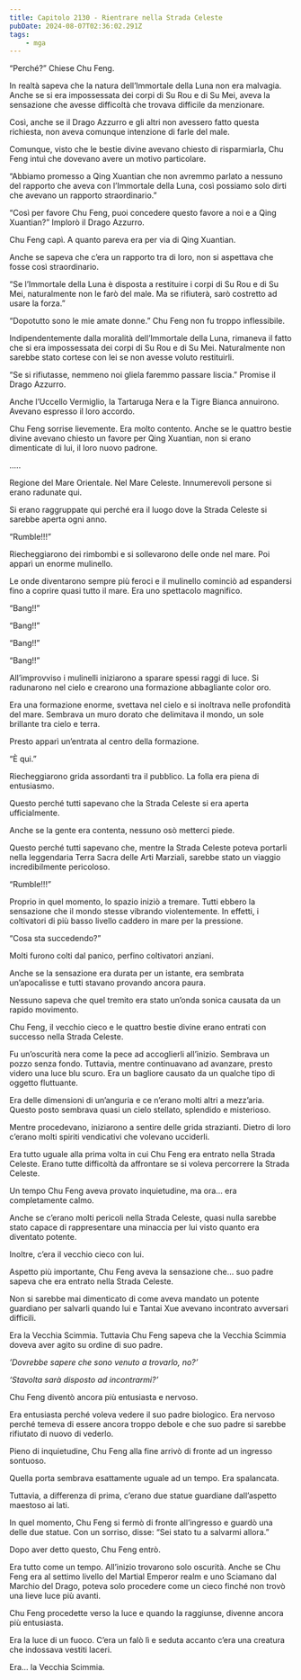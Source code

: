 ```yaml
---
title: Capitolo 2130 - Rientrare nella Strada Celeste
pubDate: 2024-08-07T02:36:02.291Z
tags:
    - mga
---
```



“Perché?” Chiese Chu Feng.

In realtà sapeva che la natura dell’Immortale della Luna non era malvagia. Anche se si era impossessata dei corpi di Su Rou e di Su Mei, aveva la sensazione che avesse difficoltà che trovava difficile da menzionare.

Così, anche se il Drago Azzurro e gli altri non avessero fatto questa richiesta, non aveva comunque intenzione di farle del male.

Comunque, visto che le bestie divine avevano chiesto di risparmiarla, Chu Feng intuì che dovevano avere un motivo particolare.

“Abbiamo promesso a Qing Xuantian che non avremmo parlato a nessuno del rapporto che aveva con l’Immortale della Luna, così possiamo solo dirti che avevano un rapporto straordinario.”

“Così per favore Chu Feng, puoi concedere questo favore a noi e a Qing Xuantian?” Implorò il Drago Azzurro.

Chu Feng capì. A quanto pareva era per via di Qing Xuantian.

Anche se sapeva che c’era un rapporto tra di loro, non si aspettava che fosse così straordinario.

“Se l’Immortale della Luna è disposta a restituire i corpi di Su Rou e di Su Mei, naturalmente non le farò del male. Ma se rifiuterà, sarò costretto ad usare la forza.”

“Dopotutto sono le mie amate donne.” Chu Feng non fu troppo inflessibile.

Indipendentemente dalla moralità dell’Immortale della Luna, rimaneva il fatto che si era impossessata dei corpi di Su Rou e di Su Mei. Naturalmente non sarebbe stato cortese con lei se non avesse voluto restituirli.

“Se si rifiutasse, nemmeno noi gliela faremmo passare liscia.” Promise il Drago Azzurro.

Anche l’Uccello Vermiglio, la Tartaruga Nera e la Tigre Bianca annuirono. Avevano espresso il loro accordo.

Chu Feng sorrise lievemente. Era molto contento. Anche se le quattro bestie divine avevano chiesto un favore per Qing Xuantian, non si erano dimenticate di lui, il loro nuovo padrone.

…..

Regione del Mare Orientale. Nel Mare Celeste. Innumerevoli persone si erano radunate qui.

Si erano raggruppate qui perché era il luogo dove la Strada Celeste si sarebbe aperta ogni anno.

“Rumble!!!”

Riecheggiarono dei rimbombi e si sollevarono delle onde nel mare. Poi apparì un enorme mulinello.

Le onde diventarono sempre più feroci e il mulinello cominciò ad  espandersi fino a coprire quasi tutto il mare. Era uno spettacolo magnifico.

“Bang!!”

“Bang!!”

“Bang!!”

“Bang!!”

All’improvviso i mulinelli iniziarono a sparare spessi raggi di luce. Si radunarono nel cielo e crearono una formazione abbagliante color oro.

Era una formazione enorme, svettava nel cielo e si inoltrava nelle profondità del mare. Sembrava un muro dorato che delimitava il mondo, un sole brillante tra cielo e terra.

Presto apparì un’entrata al centro della formazione.

“È qui.”

Riecheggiarono grida assordanti tra il pubblico. La folla era piena di entusiasmo.

Questo perché tutti sapevano che la Strada Celeste si era aperta ufficialmente.

Anche se la gente era contenta, nessuno osò metterci piede.

Questo perché tutti sapevano che, mentre la Strada Celeste poteva portarli nella leggendaria Terra Sacra delle Arti Marziali, sarebbe stato un viaggio incredibilmente pericoloso.

“Rumble!!!”

Proprio in quel momento, lo spazio iniziò a tremare. Tutti ebbero la sensazione che il mondo stesse vibrando violentemente. In effetti, i coltivatori di più basso livello caddero in mare per la pressione.

“Cosa sta succedendo?”

Molti furono colti dal panico, perfino coltivatori anziani.

Anche se la sensazione era durata per un istante, era sembrata un’apocalisse e tutti stavano provando ancora paura.

Nessuno sapeva che quel tremito era stato un’onda sonica causata da un rapido movimento.

Chu Feng, il vecchio cieco e le quattro bestie divine erano entrati con successo nella Strada Celeste.

Fu un’oscurità nera come la pece ad accoglierli all’inizio. Sembrava un pozzo senza fondo. Tuttavia, mentre continuavano ad avanzare, presto videro una luce blu scuro. Era un bagliore causato da un qualche tipo di oggetto fluttuante.

Era delle dimensioni di un’anguria e ce n’erano molti altri a mezz’aria. Questo posto sembrava quasi un cielo stellato, splendido e misterioso.

Mentre procedevano, iniziarono a sentire delle grida strazianti. Dietro di loro c’erano molti spiriti vendicativi che volevano ucciderli.

Era tutto uguale alla prima volta in cui Chu Feng era entrato nella Strada Celeste. Erano tutte difficoltà da affrontare se si voleva percorrere la Strada Celeste.

Un tempo Chu Feng aveva provato inquietudine, ma ora… era completamente calmo.

Anche se c’erano molti pericoli nella Strada Celeste, quasi nulla sarebbe stato capace di rappresentare una minaccia per lui visto quanto era diventato potente.

Inoltre, c’era il vecchio cieco con lui.

Aspetto più importante, Chu Feng aveva la sensazione che… suo padre sapeva che era entrato nella Strada Celeste.

Non si sarebbe mai dimenticato di come aveva mandato un potente guardiano per salvarli quando lui e Tantai Xue avevano incontrato avversari difficili.

Era la Vecchia Scimmia. Tuttavia Chu Feng sapeva che la Vecchia Scimmia doveva aver agito su ordine di suo padre.

<em>’Dovrebbe sapere che sono venuto a trovarlo, no?’

‘Stavolta sarà disposto ad incontrarmi?’</em>

Chu Feng diventò ancora più entusiasta e nervoso.

Era entusiasta perché voleva vedere il suo padre biologico. Era nervoso perché temeva di essere ancora troppo debole e che suo padre si sarebbe rifiutato di nuovo di vederlo.

Pieno di inquietudine, Chu Feng alla fine arrivò di fronte ad un ingresso sontuoso.

Quella porta sembrava esattamente uguale ad un tempo. Era spalancata.

Tuttavia, a differenza di prima, c’erano due statue guardiane dall’aspetto maestoso ai lati.

In quel momento, Chu Feng si fermò di fronte all’ingresso e guardò una delle due statue. Con un sorriso, disse: “Sei stato tu a salvarmi allora.”

Dopo aver detto questo, Chu Feng entrò.

Era tutto come un tempo. All’inizio trovarono solo oscurità. Anche se Chu Feng era al settimo livello del Martial Emperor realm e uno Sciamano dal Marchio del Drago, poteva solo procedere come un cieco finché non trovò una lieve luce più avanti.

Chu Feng procedette verso la luce e quando la raggiunse, divenne ancora più entusiasta.

Era la luce di un fuoco. C’era un falò lì e seduta accanto c’era una creatura che indossava vestiti laceri.

Era… la Vecchia Scimmia.


